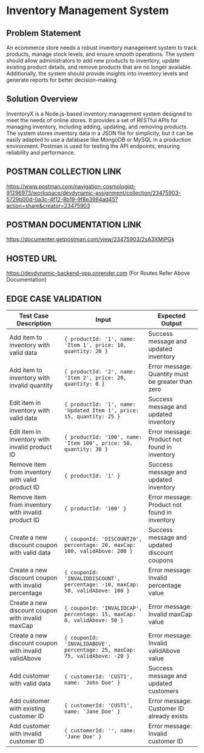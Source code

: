 # Inventory Management System 

## Problem Statement
An ecommerce store needs a robust inventory management system to track products, manage stock levels, and ensure smooth operations. The system should allow administrators to add new products to inventory, update existing product details, and remove products that are no longer available. Additionally, the system should provide insights into inventory levels and generate reports for better decision-making.

## Solution Overview
InventoryX is a Node.js-based inventory management system designed to meet the needs of online stores. It provides a set of RESTful APIs for managing inventory, including adding, updating, and removing products. The system stores inventory data in a JSON file for simplicity, but it can be easily adapted to use a database like MongoDB or MySQL in a production environment. Postman is used for testing the API endpoints, ensuring reliability and performance.

## POSTMAN COLLECTION LINK
https://www.postman.com/navigation-cosmologist-91296973/workspace/devdynamic-assignment/collection/23475903-5729b00d-0a3c-4f12-8b19-9f8e3984ad45?action=share&creator=23475903
## POSTMAN DOCUMENTATION LINK
https://documenter.getpostman.com/view/23475903/2sA3XMjPGk
## HOSTED URL
https://devdynamic-backend-vpp.onrender.com  (For Routes Refer Above Documentation)

## EDGE CASE VALIDATION

| Test Case Description                                     | Input                                                                                                 | Expected Output                                      |
|-----------------------------------------------------------|-------------------------------------------------------------------------------------------------------|------------------------------------------------------|
| Add item to inventory with valid data                     | `{ productId: '1', name: 'Item 1', price: 10, quantity: 20 }`                                         | Success message and updated inventory                 |
| Add item to inventory with invalid quantity               | `{ productId: '2', name: 'Item 2', price: 20, quantity: 0 }`                                           | Error message: Quantity must be greater than zero     |
| Edit item in inventory with valid data                    | `{ productId: '1', name: 'Updated Item 1', price: 15, quantity: 25 }`                                  | Success message and updated inventory                 |
| Edit item in inventory with invalid product ID            | `{ productId: '100', name: 'Item 100', price: 50, quantity: 30 }`                                       | Error message: Product not found in inventory         |
| Remove item from inventory with valid product ID          | `{ productId: '1' }`                                                                                  | Success message and updated inventory                 |
| Remove item from inventory with invalid product ID        | `{ productId: '100' }`                                                                                | Error message: Product not found in inventory         |
| Create a new discount coupon with valid data              | `{ couponId: 'DISCOUNT20', percentage: 20, maxCap: 100, validAbove: 200 }`                              | Success message and updated discount coupons         |
| Create a new discount coupon with invalid percentage      | `{ couponId: 'INVALIDDISCOUNT', percentage: -10, maxCap: 50, validAbove: 100 }`                          | Error message: Invalid percentage value               |
| Create a new discount coupon with invalid maxCap          | `{ couponId: 'INVALIDCAP', percentage: 15, maxCap: 0, validAbove: 50 }`                                 | Error message: Invalid maxCap value                   |
| Create a new discount coupon with invalid validAbove      | `{ couponId: 'INVALIDABOVE', percentage: 25, maxCap: 75, validAbove: -20 }`                              | Error message: Invalid validAbove value               |
| Add customer with valid data                              | `{ customerId: 'CUST1', name: 'John Doe' }`                                                            | Success message and updated customers                 |
| Add customer with existing customer ID                     | `{ customerId: 'CUST1', name: 'Jane Doe' }`                                                            | Error message: Customer ID already exists             |
| Add customer with invalid customer ID                     | `{ customerId: '', name: 'Jane Doe' }`                                                                 | Error message: Invalid customer ID                    |
